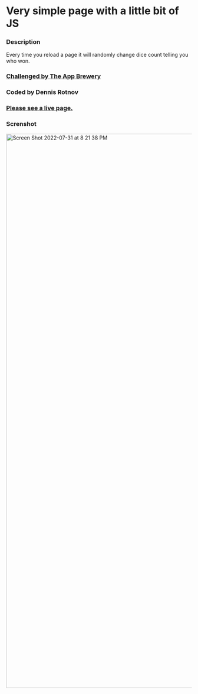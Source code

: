 # Very simple page with a little bit of JS

### Description
Every time you reload a page it will randomly change dice count telling you who won.

### [Challenged by The App Brewery](https://appbrewery.com)
### Coded by Dennis Rotnov

### [Please see a live page.](d)

### Screnshot
<img width="1500" alt="Screen Shot 2022-07-31 at 8 21 38 PM" src="https://user-images.githubusercontent.com/86169204/182051692-2f9bedd3-7719-4995-8164-ddea9454bbc3.png">
